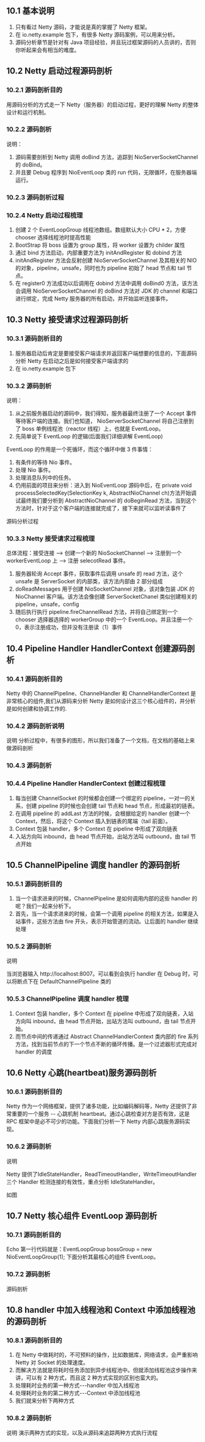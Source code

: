 ## 10.1 基本说明

1. 只有看过 Netty 源码，才能说是真的掌握了 Netty 框架。
2. 在 io.netty.example 包下，有很多 Netty 源码案例，可以用来分析。
3. 源码分析章节是针对有 Java 项目经验，并且玩过框架源码的人员讲的，否则你听起来会有相当的难度。

## 10.2 Netty 启动过程源码剖析

### 10.2.1 源码剖析目的

用源码分析的方式走一下 Netty（服务器）的启动过程，更好的理解 Netty 的整体设计和运行机制。

### 10.2.2 源码剖析

说明：

1. 源码需要剖析到 Netty 调用 doBind 方法，追踪到 NioServerSocketChannel 的 doBind。
2. 并且要 Debug 程序到 NioEventLoop 类的 run 代码，无限循环，在服务器端运行。

### 10.2.3 源码剖析过程

### 10.2.4 Netty 启动过程梳理

1. 创建 2 个 EventLoopGroup 线程池数组。数组默认大小 CPU * 2，方便 chooser 选择线程池时提高性能
2. BootStrap 将 boss 设置为 group 属性，将 worker 设置为 childer 属性
3. 通过 bind 方法启动，内部重要方法为 initAndRegister 和 dobind 方法
4. initAndRegister 方法会反射创建 NioServerSocketChannel 及其相关的 NIO 的对象，pipeline，unsafe，同时也为 pipeline 初始了 head 节点和 tail 节点。
5. 在 register0 方法成功以后调用在 dobind 方法中调用 doBind0 方法，该方法会调用 NioServerSocketChannel 的 doBind 方法对 JDK 的 channel 和端口进行绑定，完成 Netty 服务器的所有启动，并开始监听连接事件。

## 10.3 Netty 接受请求过程源码剖析

### 10.3.1 源码剖析目的

1. 服务器启动后肯定是要接受客户端请求并返回客户端想要的信息的，下面源码分析 Netty 在启动之后是如何接受客户端请求的
2. 在 io.netty.example 包下

### 10.3.2 源码剖析

说明：

1. 从之前服务器启动的源码中，我们得知，服务器最终注册了一个 Accept 事件等待客户端的连接。我们也知道， NioServerSocketChannel 将自己注册到了 boss 单例线程池（reactor 线程）上，也就是 EventLoop。
2. 先简单说下 EventLoop 的逻辑(后面我们详细讲解 EventLoop)

EventLoop 的作用是一个死循环，而这个循环中做 3 件事情：

1. 有条件的等待 Nio 事件。
2. 处理 Nio 事件。
3. 处理消息队列中的任务。
4. 仍用前面的项目来分析：进入到 NioEventLoop 源码中后，在 private void processSelectedKey(SelectionKey k, AbstractNioChannel ch)方法开始调试最终我们要分析到 AbstractNioChannel 的 doBeginRead 方法，当到这个方法时，针对于这个客户端的连接就完成了，接下来就可以监听读事件了
 
源码分析过程

### 10.3.3 Netty 接受请求过程梳理

总体流程：接受连接 --> 创建一个新的 NioSocketChannel --> 注册到一个 workerEventLoop 上 --> 注册 selecotRead 事件。

1. 服务器轮询 Accept 事件，获取事件后调用 unsafe 的 read 方法，这个 unsafe 是 ServerSocket 的内部类，该方法内部由 2 部分组成
2. doReadMessages 用于创建 NioSocketChannel 对象，该对象包装 JDK 的 NioChannel 客户端。该方法会像创建 ServerSocketChanel 类似创建相关的 pipeline，unsafe，config
3. 随后执行执行 pipeline.fireChannelRead 方法，并将自己绑定到一个 chooser 选择器选择的 workerGroup 中的一个 EventLoop。并且注册一个 0，表示注册成功，但并没有注册读（1）事件

## 10.4 Pipeline Handler HandlerContext 创建源码剖析

### 10.4.1 源码剖析目的

Netty 中的 ChannelPipeline、ChannelHandler 和 ChannelHandlerContext 是非常核心的组件,我们从源码来分析 Netty 是如何设计这三个核心组件的，并分析是如何创建和协调工作的.

### 10.4.2 源码剖析说明

说明
分析过程中，有很多的图形，所以我们准备了一个文档，在文档的基础上来做源码剖析

### 10.4.3 源码剖析

### 10.4.4 Pipeline Handler HandlerContext 创建过程梳理

1. 每当创建 ChannelSocket 的时候都会创建一个绑定的 pipeline，一对一的关系，创建 pipeline 的时候也会创建 tail 节点和 head 节点，形成最初的链表。
2. 在调用 pipeline 的 addLast 方法的时候，会根据给定的 handler 创建一个 Context，然后，将这个 Context 插入到链表的尾端（tail 前面）。
3. Context 包装 handler，多个 Context 在 pipeline 中形成了双向链表
4. 入站方向叫 inbound，由 head 节点开始，出站方法叫 outbound，由 tail 节点开始

## 10.5 ChannelPipeline 调度 handler 的源码剖析

### 10.5.1 源码剖析目的

1. 当一个请求进来的时候，ChannelPipeline 是如何调用内部的这些 handler 的呢？我们一起来分析下。
2. 首先，当一个请求进来的时候，会第一个调用 pipeline 的相关方法，如果是入站事件，这些方法由 fire 开头，表示开始管道的流动。让后面的 handler 继续处理
 
### 10.5.2 源码剖析

说明

当浏览器输入 http://localhost:8007。可以看到会执行 handler
在 Debug 时，可以将断点下在 DefaultChannelPipeline 类的

### 10.5.3 ChannelPipeline 调度 handler 梳理

1. Context 包装 handler，多个 Context 在 pipeline 中形成了双向链表，入站方向叫 inbound，由 head 节点开始，出站方法叫 outbound，由 tail 节点开始。
2. 而节点中间的传递通过 Abstract ChannelHandlerContext 类内部的 fire 系列方法，找到当前节点的下一个节点不断的循环传播。是一个过滤器形式完成对 handler 的调度

## 10.6 Netty 心跳(heartbeat)服务源码剖析

### 10.6.1 源码剖析目的

Netty 作为一个网络框架，提供了诸多功能，比如编码解码等，Netty 还提供了非常重要的一个服务 -- 心跳机制 heartbeat。通过心跳检查对方是否有效，这是 RPC 框架中是必不可少的功能。下面我们分析一下 Netty 内部心跳服务源码实现。

### 10.6.2 源码剖析

说明

Netty 提供了IdleStateHandler，ReadTimeoutHandler，WriteTimeoutHandler 三个 Handler 检测连接的有效性，重点分析 IdleStateHandler。

如图

## 10.7 Netty 核心组件 EventLoop 源码剖析

### 10.7.1 源码剖析目的

Echo 第一行代码就是：EventLoopGroup bossGroup = new NioEventLoopGroup(1); 下面分析其最核心的组件 EventLoop。

### 10.7.2 源码剖析

源码剖析

## 10.8 handler 中加入线程池和 Context 中添加线程池的源码剖析

### 10.8.1 源码剖析目的

1. 在 Netty 中做耗时的，不可预料的操作，比如数据库，网络请求，会严重影响 Netty 对 Socket 的处理速度。
2. 而解决方法就是将耗时任务添加到异步线程池中。但就添加线程池这步操作来讲，可以有 2 种方式，而且这 2 种方式实现的区别也蛮大的。
3. 处理耗时业务的第一种方式---handler 中加入线程池
4. 处理耗时业务的第二种方式---Context 中添加线程池
5. 我们就来分析下两种方式

### 10.8.2 源码剖析

说明 演示两种方式的实现，以及从源码来追踪两种方式执行流程

